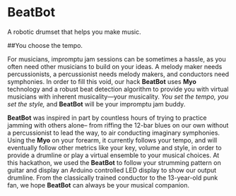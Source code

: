 BeatBot
=======

A robotic drumset that helps you make music.

##You choose the tempo.


For musicians, impromptu jam sessions can be sometimes a hassle, as you often need other musicians to build on your ideas. A melody maker needs percussionists, a percussionist needs melody makers, and conductors need symphonies. In order to fill this void, our hack **BeatBot** uses **Myo** technology and a robust beat detection algorithm to provide you with virtual musicians with inherent musicality—your musicality. *You set the tempo, you set the style,* and **BeatBot** will be your impromptu jam buddy.

**BeatBot** was inspired in part by countless hours of trying to practice jamming with others alone– from riffing the 12-bar blues on our own without a percussionist to lead the way, to air conducting imaginary symphonies. Using the **Myo** on your forearm, it currently follows your tempo, and will eventually follow other metrics like your key, volume and style, in order to provide a drumline or play a virtual ensemble to your musical choices. At this hackathon, we used the **BeatBot** to follow your strumming pattern on guitar and display an Arduino controlled LED display to show our output drumline. From the classically trained conductor to the 13-year-old punk fan, we hope **BeatBot** can always be your musical companion.